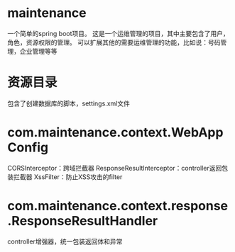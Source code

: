 # maintenance
一个简单的spring boot项目。
这是一个运维管理的项目，其中主要包含了用户，角色，资源权限的管理。
可以扩展其他的需要运维管理的功能，比如说：号码管理，企业管理等等

# 资源目录
包含了创建数据库的脚本，settings.xml文件

# com.maintenance.context.WebAppConfig
CORSInterceptor：跨域拦截器
ResponseResultInterceptor：controller返回包装拦截器
XssFilter：防止XSS攻击的filter

# com.maintenance.context.response.ResponseResultHandler
controller增强器，统一包装返回体和异常
